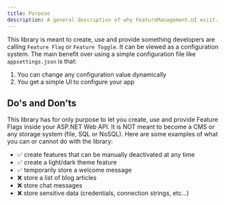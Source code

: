 ```yaml
---
title: Purpose
description: A general description of why FeatureManagement.UI exist.
---
```


This library is meant to create, use and provide something developers are calling `Feature Flag` or `Feature Toggle`. It can be viewed as a configuration system. The main benefit over using a simple configuration file like `appsettings.json` is that:

1. You can change any configuration value dynamically
2. You get a simple UI to configure your app

## Do's and Don'ts

This library has for only purpose to let you create, use and provide Feature Flags inside your ASP.NET Web API. It is NOT meant to become a CMS or any storage system (file, SQL or NoSQL). Here are some examples of what you can or cannot do with the library:

- ✅ create features that can be manually deactivated at any time
- ✅ create a light/dark theme feature
- ✅ temporarily store a welcome message
- ❌ store a list of blog articles
- ❌ store chat messages
- ❌ store sensitive data (credentials, connection strings, etc...)

